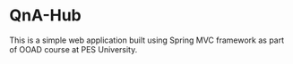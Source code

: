 # QnA-Hub
This is a simple web application built using Spring MVC framework as part of OOAD course at PES University.
